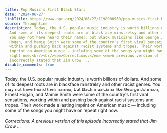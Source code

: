 ```yaml
---
title: Pop Music's First Black Stars
date: '2024-06-27'
linkTitle: https://www.npr.org/2024/06/27/1198908960/pop-musics-first-black-stars
source: Throughline
description: Today, the U.S. popular music industry is worth billions of dollars.
  And some of its deepest roots are in blackface minstrelsy and other racist genres.
  You may not have heard their names, but Black musicians like George Johnson, Ernest
  Hogan, and Mamie Smith were some of the country's first viral sensations, working
  within and pushing back against racist systems and tropes. Their work made a lasting
  imprint on American music — including some of the songs you might have on repeat
  right now.<br/><br/><em>Corrections:</em> <em>A previous version of this episode
  incorrectly stated that Jim Crow ...
disable_comments: true
---
```

Today, the U.S. popular music industry is worth billions of dollars. And some of its deepest roots are in blackface minstrelsy and other racist genres. You may not have heard their names, but Black musicians like George Johnson, Ernest Hogan, and Mamie Smith were some of the country's first viral sensations, working within and pushing back against racist systems and tropes. Their work made a lasting imprint on American music — including some of the songs you might have on repeat right now.<br/><br/><em>Corrections:</em> <em>A previous version of this episode incorrectly stated that Jim Crow ...
